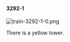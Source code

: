 #### 3292-1
![train-3292-1-0.png](https://github.com/lil-lab/nlvr/raw/master/nlvr/train/images/45/train-3292-1-0.png "train-3292-1-0.png")

There is a yellow tower.